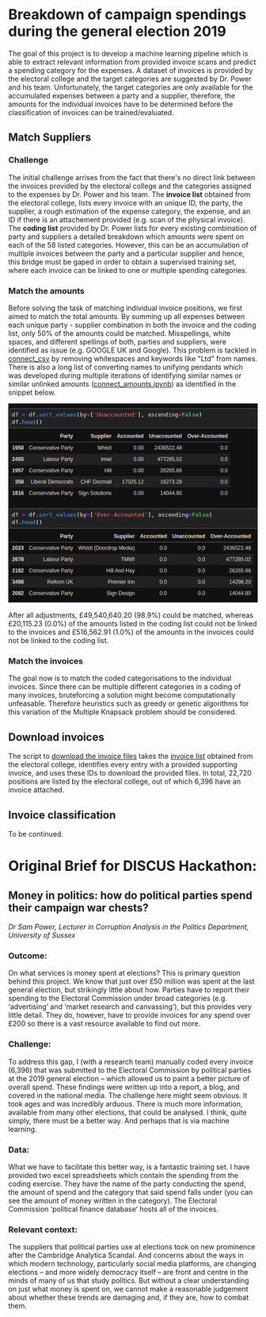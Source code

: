 # Breakdown of campaign spendings during the general election 2019

The goal of this project is to develop a machine learning pipeline which is able to extract relevant information from provided invoice scans and predict a spending category for the expenses. A dataset of invoices is provided by the electoral college and the target categories are suggested by Dr. Power and his team. Unfortunately, the target categories are only available for the accumulated expenses between a party and a supplier, therefore, the amounts for the individual invoices have to be determined before the classification of invoices can be trained/evaluated.

## Match Suppliers

### Challenge

The initial challenge arrises from the fact that there's no direct link between the invoices provided by the electoral college and the categories assigned to the expenses by Dr. Power and his team. The **invoice list** obtained from the electoral college, lists every invoice with an unique ID, the party, the supplier, a rough estimation of the expense category, the expense, and an ID if there is an attachement provided (e.g. scan of the physical invoice). The **coding list** provided by Dr. Power lists for every existing combination of party and suppliers a detailed breakdown which amounts were spent on each of the 58 listed categories. However, this can be an accumulation of multiple invoices between the party and a particular supplier and hence, this bridge must be gaped in order to obtain a supervised training set, where each invoice can be linked to one or multiple spending categories.

### Match the amounts

Before solving the task of matching individual invoice positions, we first aimed to match the total amounts. By summing up all expenses between each unique party - supplier combination in both the invoice and the coding list, only 50% of the amounts could be matched. Misspellings, white spaces, and different spellings of both, parties and suppliers, were identified as issue (e.g. GOOGLE UK and Google). This problem is tackled in [connect_csv](connect_csv.py) by removing whitespaces and keywords like "Ltd" from names. There is also a long list of converting names to unifying pendants which was developed during multiple iterations of identifying similar names or similar unlinked amounts ([connect_amounts.ipynb](connect_amounts.ipynb)) as identified in the snippet below.

<p align="center">
  <img src="https://github.com/LukasKG/DISCUS_PoliticalSpending/blob/main/img/last_matching.png" />
</p>

After all adjustments, £49,540,640.20 (98.9%) could be matched, whereas £20,115.23 (0.0%) of the amounts listed in the coding list could not be linked to the invoices and £516,562.91 (1.0%) of the amounts in the invoices could not be linked to the coding list.

### Match the invoices

The goal now is to match the coded categorisations to the individual invoices. Since there can be multiple different categories in a coding of many invoices, bruteforcing a solution might become computationally unfeasable. Therefore heuristics such as greedy or genetic algorithms for this variation of the Multiple Knapsack problem should be considered.

## Download invoices

The script to [download the invoice files](download_invoices.py) takes the [invoice list](/data/raw/invoice_list.csv) obtained from the electoral college, identifies every entry with a provided supporting invoice, and uses these IDs to download the provided files. In total, 22,720 positions are listed by the electoral college, out of which 6,396 have an invoice attached.
 
## Invoice classification

To be continued.
 
# Original Brief for DISCUS Hackathon:

## Money in politics: how do political parties spend their campaign war chests?
 
*Dr Sam Power, Lecturer in Corruption Analysis in the Politics Department, University of Sussex*

### Outcome: 
On what services is money spent at elections? This is primary question behind this project. We know that just over £50 million was spent at the last general election, but strikingly little about how. Parties have to report their spending to the Electoral Commission under broad categories (e.g. ‘advertising’ and ‘market research and canvassing’), but this provides very little detail. They do, however, have to provide invoices for any spend over £200 so there is a vast resource available to find out more.
 
### Challenge: 
To address this gap, I (with a research team) manually coded every invoice (6,396) that was submitted to the Electoral Commission by political parties at the 2019 general election – which allowed us to paint a better picture of overall spend. These findings were written up into a report, a blog, and covered in the national media. The challenge here might seem obvious. It took ages and was incredibly arduous. There is much more information, available from many other elections, that could be analysed. I think, quite simply, there must be a better way. And perhaps that is via machine learning.
 
### Data: 
What we have to facilitate this better way, is a fantastic training set. I have provided two excel spreadsheets which contain the spending from the coding exercise. They have the name of the party conducting the spend, the amount of spend and the category that said spend falls under (you can see the amount of money written in the category). The Electoral Commission ‘political finance database’ hosts all of the invoices. 
 
### Relevant context: 
The suppliers that political parties use at elections took on new prominence after the Cambridge Analytica Scandal. And concerns about the ways in which modern technology, particularly social media platforms, are changing elections – and more widely democracy itself – are front and centre in the minds of many of us that study politics. But without a clear understanding on just what money is spent on, we cannot make a reasonable judgement about whether these trends are damaging and, if they are, how to combat them. 
